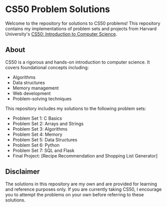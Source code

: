 # CS50 Problem Solutions

Welcome to the repository for solutions to CS50 problems! This repository contains my implementations of problem sets and projects from Harvard University's [CS50: Introduction to Computer Science](https://cs50.harvard.edu/).

## About

CS50 is a rigorous and hands-on introduction to computer science. It covers foundational concepts including:
- Algorithms
- Data structures
- Memory management
- Web development
- Problem-solving techniques

This repository includes my solutions to the following problem sets:

- Problem Set 1: C Basics
- Problem Set 2: Arrays and Strings
- Problem Set 3: Algorithms
- Problem Set 4: Memory
- Problem Set 5: Data Structures
- Problem Set 6: Python
- Problem Set 7: SQL and Flask
- Final Project: [Recipe Recommendation and Shopping List Generator]

## Disclaimer

The solutions in this repository are my own and are provided for learning and reference purposes only. If you are currently taking CS50, I encourage you to attempt the problems on your own before referring to these solutions.


